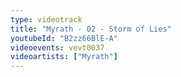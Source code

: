 ```yaml
---
type: videotrack
title: "Myrath - 02 - Storm of Lies"
youtubeId: "B2zz66BlE-A"
videoevents: vevt0037
videoartists: ["Myrath"]
---
```


